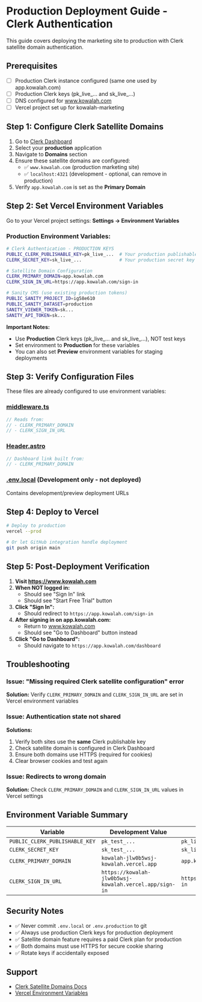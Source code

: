 # Production Deployment Guide - Clerk Authentication

This guide covers deploying the marketing site to production with Clerk satellite domain authentication.

## Prerequisites

- [ ] Production Clerk instance configured (same one used by app.kowalah.com)
- [ ] Production Clerk keys (pk_live_... and sk_live_...)
- [ ] DNS configured for www.kowalah.com
- [ ] Vercel project set up for kowalah-marketing

## Step 1: Configure Clerk Satellite Domains

1. Go to [Clerk Dashboard](https://dashboard.clerk.com)
2. Select your **production** application
3. Navigate to **Domains** section
4. Ensure these satellite domains are configured:
   - ✅ `www.kowalah.com` (production marketing site)
   - ✅ `localhost:4321` (development - optional, can remove in production)
5. Verify `app.kowalah.com` is set as the **Primary Domain**

## Step 2: Set Vercel Environment Variables

Go to your Vercel project settings: **Settings → Environment Variables**

### Production Environment Variables:

```bash
# Clerk Authentication - PRODUCTION KEYS
PUBLIC_CLERK_PUBLISHABLE_KEY=pk_live_...  # Your production publishable key
CLERK_SECRET_KEY=sk_live_...              # Your production secret key

# Satellite Domain Configuration
CLERK_PRIMARY_DOMAIN=app.kowalah.com
CLERK_SIGN_IN_URL=https://app.kowalah.com/sign-in

# Sanity CMS (use existing production tokens)
PUBLIC_SANITY_PROJECT_ID=ig58e610
PUBLIC_SANITY_DATASET=production
SANITY_VIEWER_TOKEN=sk...
SANITY_API_TOKEN=sk...
```

**Important Notes:**
- Use **Production** Clerk keys (pk_live_... and sk_live_...), NOT test keys
- Set environment to **Production** for these variables
- You can also set **Preview** environment variables for staging deployments

## Step 3: Verify Configuration Files

These files are already configured to use environment variables:

### [middleware.ts](src/middleware.ts)
```typescript
// Reads from:
// - CLERK_PRIMARY_DOMAIN
// - CLERK_SIGN_IN_URL
```

### [Header.astro](src/layouts/partials/Header.astro)
```typescript
// Dashboard link built from:
// - CLERK_PRIMARY_DOMAIN
```

### [.env.local](.env.local) (Development only - not deployed)
Contains development/preview deployment URLs

## Step 4: Deploy to Vercel

```bash
# Deploy to production
vercel --prod

# Or let GitHub integration handle deployment
git push origin main
```

## Step 5: Post-Deployment Verification

1. **Visit https://www.kowalah.com**
2. **When NOT logged in:**
   - Should see "Sign In" link
   - Should see "Start Free Trial" button
3. **Click "Sign In":**
   - Should redirect to `https://app.kowalah.com/sign-in`
4. **After signing in on app.kowalah.com:**
   - Return to www.kowalah.com
   - Should see "Go to Dashboard" button instead
5. **Click "Go to Dashboard":**
   - Should navigate to `https://app.kowalah.com/dashboard`

## Troubleshooting

### Issue: "Missing required Clerk satellite configuration" error
**Solution:** Verify `CLERK_PRIMARY_DOMAIN` and `CLERK_SIGN_IN_URL` are set in Vercel environment variables

### Issue: Authentication state not shared
**Solutions:**
1. Verify both sites use the **same** Clerk publishable key
2. Check satellite domain is configured in Clerk Dashboard
3. Ensure both domains use HTTPS (required for cookies)
4. Clear browser cookies and test again

### Issue: Redirects to wrong domain
**Solution:** Check `CLERK_PRIMARY_DOMAIN` and `CLERK_SIGN_IN_URL` values in Vercel settings

## Environment Variable Summary

| Variable | Development Value | Production Value |
|----------|-------------------|------------------|
| `PUBLIC_CLERK_PUBLISHABLE_KEY` | `pk_test_...` | `pk_live_...` |
| `CLERK_SECRET_KEY` | `sk_test_...` | `sk_live_...` |
| `CLERK_PRIMARY_DOMAIN` | `kowalah-jlw0b5wsj-kowalah.vercel.app` | `app.kowalah.com` |
| `CLERK_SIGN_IN_URL` | `https://kowalah-jlw0b5wsj-kowalah.vercel.app/sign-in` | `https://app.kowalah.com/sign-in` |

## Security Notes

- ✅ Never commit `.env.local` or `.env.production` to git
- ✅ Always use production Clerk keys for production deployment
- ✅ Satellite domain feature requires a paid Clerk plan for production
- ✅ Both domains must use HTTPS for secure cookie sharing
- ✅ Rotate keys if accidentally exposed

## Support

- [Clerk Satellite Domains Docs](https://clerk.com/docs/advanced-usage/satellite-domains)
- [Vercel Environment Variables](https://vercel.com/docs/projects/environment-variables)
